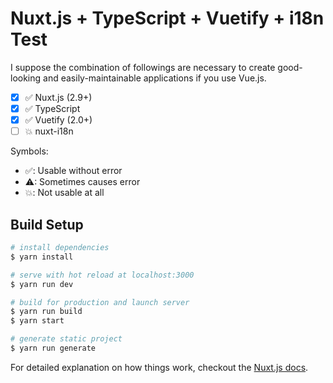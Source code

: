 # Nuxt.js + TypeScript + Vuetify + i18n Test

I suppose the combination of followings are necessary to create good-looking and easily-maintainable applications if you use Vue.js.

- [x] ✅ Nuxt.js (2.9+)
- [x] ✅ TypeScript
- [x] ✅ Vuetify (2.0+)
- [ ] 💥 nuxt-i18n

Symbols:

- ✅: Usable without error
- ⚠: Sometimes causes error
- 💥: Not usable at all

## Build Setup

``` bash
# install dependencies
$ yarn install

# serve with hot reload at localhost:3000
$ yarn run dev

# build for production and launch server
$ yarn run build
$ yarn start

# generate static project
$ yarn run generate
```

For detailed explanation on how things work, checkout the [Nuxt.js docs](https://github.com/nuxt/nuxt.js).
